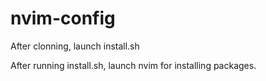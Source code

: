 # nvim-config
After clonning, launch install.sh

After running install.sh, launch nvim for installing packages.
